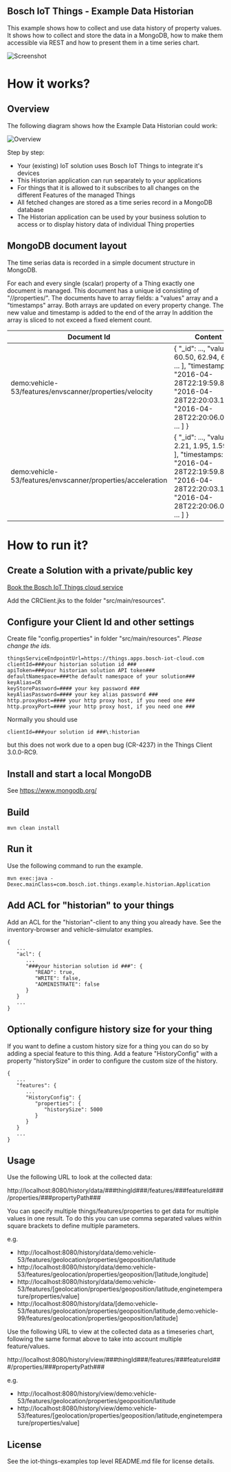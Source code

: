 ## Bosch IoT Things - Example Data Historian

This example shows how to collect and use data history of property values.
It shows how to collect and store the data in a MongoDB, how to make them accessible via REST and how to present them in a time series chart.

![Screenshot](screenshot.png)

# How it works?

## Overview

The following diagram shows how the Example Data Historian could work:

![Overview](overview.png)

Step by step:

- Your (existing) IoT solution uses Bosch IoT Things to integrate it's devices
- This Historian application can run separately to your applications
- For things that it is allowed to it subscribes to all changes on the different Features of the managed Things
- All fetched changes are stored as a time series record in a MongoDB database
- The Historian application can be used by your business solution to access or to display history data of individual Thing properties

## MongoDB document layout

The time serias data is recorded in a simple document structure in MongoDB.

For each and every single (scalar) property of a Thing exactly one document is managed.
This document has a unique id consisting of "<thing-id>/<feature-id>/properties/<property-path>".
The documents have to array fields: a "values" array and a "timestamps" array.
Both arrays are updated on every property change. 
The new value and timestamp is added to the end of the array
In addition the array is sliced to not exceed a fixed element count. 

| Document Id | Content |
| --- | --- |
| demo:vehicle-53/features/envscanner/properties/velocity | { "_id": ..., "values": [ 60.50, 62.94, 64.12, ... ], "timestamps: [ "2016-04-28T22:19:59.841Z", "2016-04-28T22:20:03.143Z", "2016-04-28T22:20:06.047Z", ... ] } |
| demo:vehicle-53/features/envscanner/properties/acceleration | { "_id": ..., "values": [ 2.21, 1.95, 1.59, ... ], "timestamps: [ "2016-04-28T22:19:59.841Z", "2016-04-28T22:20:03.143Z", "2016-04-28T22:20:06.047Z", ... ] } |

# How to run it?

## Create a Solution with a private/public key

<a href="https://things.apps.bosch-iot-cloud.com/dokuwiki/doku.php?id=002_getting_started:booking:booking">Book the Bosch IoT Things cloud service</a>

Add the CRClient.jks to the folder "src/main/resources".

## Configure your Client Id and other settings

Create file "config.properties" in folder "src/main/resources". _Please change the ids._

```
thingsServiceEndpointUrl=https://things.apps.bosch-iot-cloud.com
clientId=###your historian solution id ###
apiToken=###your historian solution API token###
defaultNamespace=###the default namespace of your solution###
keyAlias=CR
keyStorePassword=#### your key password ###
keyAliasPassword=#### your key alias password ###
http.proxyHost=#### your http proxy host, if you need one ###
http.proxyPort=#### your http proxy host, if you need one ###
```

Normally you should use
```
clientId=###your solution id ###\:historian
```
but this does not work due to a open bug (CR-4237) in the Things Client 3.0.0-RC9.

## Install and start a local MongoDB

See https://www.mongodb.org/

## Build

```
mvn clean install
```

## Run it

Use the following command to run the example.

```
mvn exec:java -Dexec.mainClass=com.bosch.iot.things.example.historian.Application
```

## Add ACL for "historian" to your things

Add an ACL for the "historian"-client to any thing you already have. See the inventory-browser and vehicle-simulator examples.

```
{
   ...
   "acl": {
      ...
      "###your historian solution id ###": {
         "READ": true,
         "WRITE": false,
         "ADMINISTRATE": false
      }
   }
   ...
}
```

## Optionally configure history size for your thing

If you want to define a custom history size for a thing you can do so by adding a special feature to this thing.
Add a feature "HistoryConfig" with a property "historySize" in order to configure the custom size of the history.

```
{
   ...
   "features": {
      ...
      "HistoryConfig": {
         "properties": {
            "historySize": 5000
         }
      }
   }
   ...
}
```

## Usage

Use the following URL to look at the collected data:

http://localhost:8080/history/data/###thingId###/features/###featureId###/properties/###propertyPath###

You can specify multiple things/features/properties to get data for multiple values in one result.
To do this you can use comma separated values within square brackets to define multiple parameters.

e.g.

- http://localhost:8080/history/data/demo:vehicle-53/features/geolocation/properties/geoposition/latitude
- http://localhost:8080/history/data/demo:vehicle-53/features/geolocation/properties/geoposition/[latitude,longitude]
- http://localhost:8080/history/data/demo:vehicle-53/features/[geolocation/properties/geoposition/latitude,enginetemperature/properties/value]
- http://localhost:8080/history/data/[demo:vehicle-53/features/geolocation/properties/geoposition/latitude,demo:vehicle-99/features/geolocation/properties/geoposition/latitude]

Use the following URL to view at the collected data as a timeseries chart, following the same format above to take into account multiple feature/values.

http://localhost:8080/history/view/###thingId###/features/###featureId###/properties/###propertyPath###

e.g.
- http://localhost:8080/history/view/demo:vehicle-53/features/geolocation/properties/geoposition/latitude
- http://localhost:8080/history/view/demo:vehicle-53/features/[geolocation/properties/geoposition/latitude,enginetemperature/properties/value]

## License

See the iot-things-examples top level README.md file for license details.
